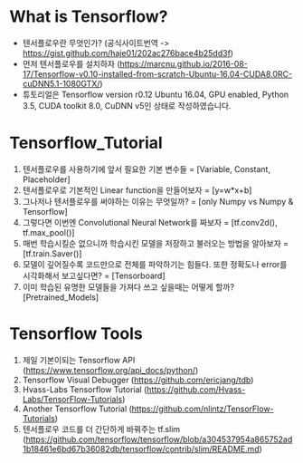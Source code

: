 # What is Tensorflow?

- 텐서플로우란 무엇인가? (공식사이트번역 -> https://gist.github.com/haje01/202ac276bace4b25dd3f)
- 먼저 텐서플로우를 설치하자 (https://marcnu.github.io/2016-08-17/Tensorflow-v0.10-installed-from-scratch-Ubuntu-16.04-CUDA8.0RC-cuDNN5.1-1080GTX/)
- 튜토리얼은 Tensorflow version r0.12 Ubuntu 16.04, GPU enabled, Python 3.5, CUDA toolkit 8.0, CuDNN v5인 상태로 작성하였습니다.

# Tensorflow_Tutorial

1. 텐서플로우를 사용하기에 앞서 필요한 기본 변수들 = [Variable, Constant, Placeholder]
2. 텐서플로우로 기본적인 Linear function을 만들어보자 = [y=w*x+b]
3. 그나저나 텐서플로우를 써야하는 이유는 무엇일까? = [only Numpy vs Numpy & Tensorflow]
4. 그렇다면 이번엔 Convolutional Neural Network를 짜보자 = [tf.conv2d(), tf.max_pool()]
5. 매번 학습시킬순 없으니까 학습시킨 모델을 저장하고 불러오는 방법을 알아보자 = [tf.train.Saver()]
6. 모델이 깊어질수록 코드만으로 전체를 파악하기는 힘들다. 또한 정확도나 error를 시각화해서 보고싶다면? = [Tensorboard]
7. 이미 학습된 유명한 모델들을 가져다 쓰고 싶을때는 어떻게 할까? [Pretrained_Models]

# Tensorflow Tools

1. 제일 기본이되는 Tensorflow API (https://www.tensorflow.org/api_docs/python/)
2. Tensorflow Visual Debugger (https://github.com/ericjang/tdb)
3. Hvass-Labs Tensorflow Tutorial (https://github.com/Hvass-Labs/TensorFlow-Tutorials)
4. Another Tensorflow Tutorial (https://github.com/nlintz/TensorFlow-Tutorials)
5. 텐서플로우 코드를 더 간단하게 바꿔주는 tf.slim (https://github.com/tensorflow/tensorflow/blob/a304537954a865752ad1b18461e6bd67b36082db/tensorflow/contrib/slim/README.md)

